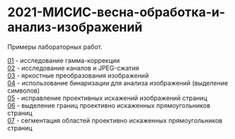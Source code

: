 # 2021-МИСИС-весна-обработка-и-анализ-изображений
Примеры лабораторных работ.

[01](prj.labs/lab01/lab01.report.md.pdf) - исследование гамма-коррекции  
[02](prj.labs/lab02/lab02.report.md.pdf) - исследование каналов и JPEG-сжатия  
[03](prj.labs/lab03/lab03.report.md.pdf) - яркостные преобразования изображений  
[04](prj.labs/lab04/lab04.report.md.pdf) - использование бинаризации для анализа изображений (выделение символов)  
[05](prj.labs/lab05/lab05.report.md.pdf) - исправление проективных искажений изображений страниц  
[06](prj.labs/lab06/lab06.report.md.pdf) - выделение границ проективно искаженных прямоугольников страниц  
[07](prj.labs/lab07/lab07.report.md.pdf) - сегментация областей  проективно искаженных прямоугольников страниц
